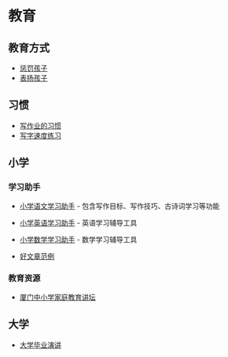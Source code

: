 # 教育

## 教育方式

- [惩罚孩子](punish-child)
- [表扬孩子](praise-your-children.html)


## 习惯

- [写作业的习惯](write-homework-habit)
- [写字速度练习](write-speed)


## 小学

### 学习助手

- [小学语文学习助手](chinese/primary_school_chinese_learn_assist.html) - 包含写作目标、写作技巧、古诗词学习等功能
- [小学英语学习助手](english/primary_school_english_learn_assit.html) - 英语学习辅导工具
- [小学数学学习助手](math/primary_school_math_learn_assist.html) - 数学学习辅导工具

- [好文章范例](chinese/good-article-example.html)

### 教育资源

- [厦门中小学家庭教育讲坛](xiamen-primary-middle-school-family-teach)

## 大学

- [大学毕业演讲](university/university-graduation-speech)
